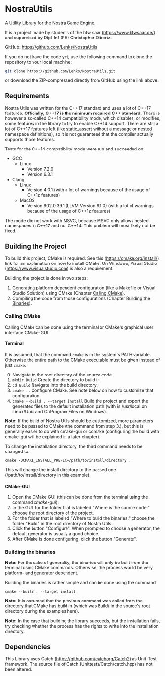 # NostraUtils
A Utility Library for the Nostra Game Engine.

It is a project made by students of the htw saar (https://www.htwsaar.de/) and supervised by Dipl-Inf (FH) 
Christopher Olbertz.

GitHub: https://github.com/Lehks/NostraUtils

If you do not have the code yet, use the following command to clone the repository to your local
machine:  
```bash
git clone https://github.com/Lehks/NostraUtils.git
```` 
or download the ZIP-compressed directly from GitHub using the link above.

## Requirements

Nostra Utils was written for the C\++17 standard and uses a lot of C\++17 features. **Officially, C\++17 is the 
minimum required C\++ standard.** There is however a so-called C\++14 compatibility mode, which disables, or 
modifies, some features in the library to try to enable C\++14 support. There are still a lot of C\++17 features 
left (like static_assert without a message or nested namespace definitions), so it is not guaranteed that the 
compiler actually supports those features.

Tests for the C\++14 compatibility mode were run and succeeded on:
- GCC
    - Linux
        - Version 7.2.0
        - Version 6.3.1
- Clang
    - Linux
        - Version 4.0.1 (with a lot of warnings because of the usage of C\++1z features)
    - MacOS
        - Version 902.0.39.1 (LLVM Version 9.1.0) (with a lot of warnings because of the usage of C\++1z features)

The mode did not work with MSVC, because MSVC only allows nested namespaces in C\++17 and not C\++14. This 
problem will most likely not be fixed.

## Building the Project
To build this project, CMake is required. See this (https://cmake.org/install/) link for an explanation on how
to install CMake.
On Windows, Visual Studio (https://www.visualstudio.com) is also a requirement.

Building the project is done in two steps: 
1. Generating platform dependent configuration (like a Makefile or Visual Studio Solution) using CMake 
   (Chapter [Calling CMake](#Calling-CMake)).
2. Compiling the code from those configurations (Chapter [Building the Binaries](#Building-the-Binaries)).

### Calling CMake
Calling CMake can be done using the terminal or CMake\'s graphical user interface CMake-GUI.

#### Terminal 
It is assumed, that the command ```cmake``` is in the system\'s PATH variable. Otherwise the entire path to 
the CMake executable must be given instead of just ```cmake```.

0. Navigate to the root directory of the source code.
1. ```mkdir Build``` Create the directory to build in.
2. ```cd Build``` Navigate into the build directory.
3. ```cmake ..``` Configure CMake. See note below on how to customize that configuration.
4. ```cmake --build . --target install``` Build the project and export the generated files to the default
   installation path (with is /usr/local on Linux/Unix and C:\\Program Files on Windows).

**Note:** If the build of Nostra Utils should be customized, more parameters need to be passed to CMake (the 
command from step 3.), but this is generally easier to do with cmake-gui or ccmake (configuring  the build 
with cmake-gui will be explained in a later chapter).

To change the installation directory, the third command needs to be changed to: 

```
cmake -DCMAKE_INSTALL_PREFIX=/path/to/install/directory ..
``` 

This will change the install directory to the passed one (/path/to/install/directory in this example).

#### CMake-GUI
1. Open the CMake GUI (this can be done from the terminal
   using the command *cmake-gui*).
2. In the GUI, for the folder that is labeled "Where is the source code:" choose the root directory of the 
   project.
3. For the folder that is labeled "Where to build the binaries:" choose the folder "Build" in the root 
   directory of Nostra Utils.
4. Click the button "Configure". When prompted to choose a generator, the default generator is usually a good 
   choice.
5. After CMake is done configuring, click the button "Generate".

### Building the binaries
**Note:** For the sake of generality, the binaries will only be built from the terminal using CMake commands. 
Otherwise, the process would be very platform- and generator dependent.

Building the binaries is rather simple and can be done using the command

```
cmake --build . --target install
```

**Note:** It is assumed that the previous command was called from the directory that CMake has build in (which
was Build/ in the source's root directory during the examples here).

**Note:** In the case that building the library succeeds, but the installation fails, try checking whether
the process has the rights to write into the installation directory.

## Dependencies
This Library uses Catch (https://github.com/catchorg/Catch2) as Unit-Test framework. The source file of Catch 
(Unittests/Catch/catch.hpp) has not been altered.
